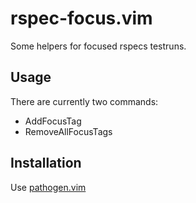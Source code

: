 rspec-focus.vim
===============

Some helpers for focused rspecs testruns.

## Usage

There are currently two commands:
* AddFocusTag
* RemoveAllFocusTags

## Installation

Use [pathogen.vim](https://github.com/tpope/vim-pathogen)

